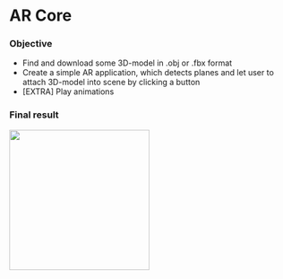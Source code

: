 # AR Core

### Objective

* Find and download some 3D-model in .obj or .fbx format
* Create a simple AR application, which detects planes and let user to attach 3D-model into scene by clicking a button
* [EXTRA] Play animations

### Final result

<img src="https://user-images.githubusercontent.com/28673805/65149605-17d82180-da2b-11e9-85be-e9538f9cd23e.jpg" width="250">
